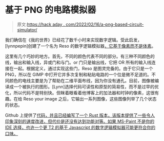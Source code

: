 # 基于 PNG 的电路模拟器

> 原文:[https://hack aday . com/2022/02/16/a-png-based-circuit-simulator/](https://hackaday.com/2022/02/16/a-png-based-circuit-simulator/)

我们确信在《我的世界》已经花了数千小时来实现数字逻辑。受此启发，[lynnpepin]创建了一个名为 Reso 的数字逻辑模拟器[，它基于像素而不是体素](https://lynndotpy.xyz/posts/reso_intro.html)。

这里有几个巧妙的地方。首先，不同的颜色代表不同的部分。有三种不同颜色的线，输出和输入线，异或门和与门。or 门只是输出线，它把 OR 所有的输入线连接在一起。根据定义，通过实现这些门，Reso 是图灵完备的。由于它只是一个 PNG，所以在 GIMP 中打开它并多次复制和粘贴电路的一个位是微不足道的。不同颜色的电线主要是为了帮助在二维平面布线，因为你没有通孔。目前，图像被编译成一个被执行的图形。[Lynn]选择代码可读性和原型的简易性，而不是过早的优化，所以代码不是特别快。但眯着眼看着他博客上的加法器和时钟的像素，这很有趣。在给 Reso your image 之后，它输出一系列图像，这些图像列举了几个状态的状态。

Github 上提供了[代码，并且已经编写了一个 Rust 版本，该版本提供了一些令人印象深刻的速度改进，但代价是还没有达到功能对等。如果 MS-Paint 不是你的 IDE 选择，也许一个更 T2 的基于 Javascript 的数字逻辑模拟器可能更符合你的口味。](https://github.com/lynnpepin/reso)